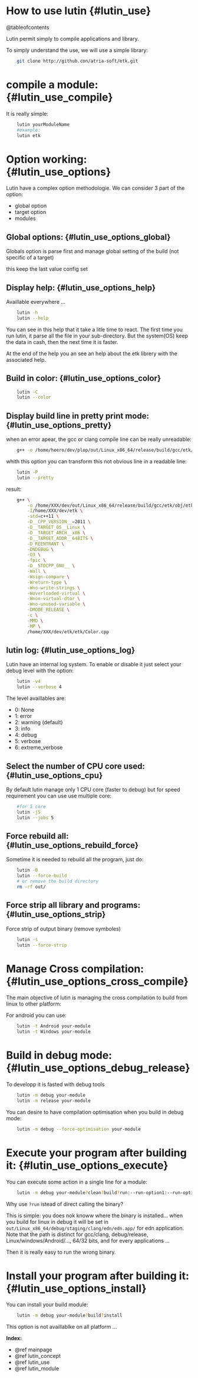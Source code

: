 How to use lutin                               {#lutin_use}
================

@tableofcontents

Lutin permit simply to compile applications and library.

To simply understand the use, we will use a simple library:

```bash
	git clone http://github.con/atria-soft/etk.git
```


compile a module:                               {#lutin_use_compile}
=================

It is really simple:

```bash
	lutin yourModuleName
	#example:
	lutin etk
```



Option working:                               {#lutin_use_options}
===============

Lutin have a complex option methodologie. We can consider 3 part of the option:
  - global option
  - target option
  - modules


Global options:                               {#lutin_use_options_global}
---------------

Globals option is parse first and manage global setting of the build (not specific of a target)

this keep the last value config set


Display help:                               {#lutin_use_options_help}
-------------

Availlable everywhere ...

```bash
	lutin -h
	lutin --help
```

You can see in this help that it take a litle time to react.
The first time you run lutin, it parse all the file in your sub-directory.
But the system(OS) keep the data in cash, then the next time it is faster.

At the end of the help you an see an help about the etk librery with the associated help.

Build in color:                               {#lutin_use_options_color}
---------------

```bash
	lutin -C
	lutin --color
```

Display build line in pretty print mode:                               {#lutin_use_options_pretty}
----------------------------------------

when an error apear, the gcc or clang compile line can be really unreadable:
```bash
	g++ -o /home/heero/dev/plop/out/Linux_x86_64/release/build/gcc/etk/obj/etk/Color.cpp.o -I/home/heero/dev/plop/etk -std=c++11 -D__CPP_VERSION__=2011 -D__TARGET_OS__Linux -D__TARGET_ARCH__x86 -D__TARGET_ADDR__64BITS -D_REENTRANT -DNDEBUG -O3 -fpic -D__STDCPP_GNU__ -Wall -Wsign-compare -Wreturn-type -Wno-write-strings -Woverloaded-virtual -Wnon-virtual-dtor -Wno-unused-variable -DMODE_RELEASE -c -MMD -MP /home/heero/dev/plop/etk/etk/Color.cpp
```

whith this option you can transform this not obvious line in a readable line:

```bash
	lutin -P
	lutin --pretty
```

result:
```bash
	g++ \
		-o /home/XXX/dev/out/Linux_x86_64/release/build/gcc/etk/obj/etk/Color.cpp.o \
		-I/home/XXX/dev/etk \
		-std=c++11 \
		-D__CPP_VERSION__=2011 \
		-D__TARGET_OS__Linux \
		-D__TARGET_ARCH__x86 \
		-D__TARGET_ADDR__64BITS \
		-D_REENTRANT \
		-DNDEBUG \
		-O3 \
		-fpic \
		-D__STDCPP_GNU__ \
		-Wall \
		-Wsign-compare \
		-Wreturn-type \
		-Wno-write-strings \
		-Woverloaded-virtual \
		-Wnon-virtual-dtor \
		-Wno-unused-variable \
		-DMODE_RELEASE \
		-c \
		-MMD \
		-MP \
		/home/XXX/dev/etk/etk/Color.cpp
```

lutin log:                               {#lutin_use_options_log}
----------

Lutin have an internal log system. To enable or disable it just select your debug level with the option:

```bash
	lutin -v4
	lutin --verbose 4
```

The level availlables are:
  - 0: None
  - 1: error
  - 2: warning (default)
  - 3: info
  - 4: debug
  - 5: verbose
  - 6: extreme_verbose

Select the number of CPU core used:                               {#lutin_use_options_cpu}
-----------------------------------

By default lutin manage only 1 CPU core (faster to debug) but for speed requirement you can use use multiple core:

```bash
	#for 5 core
	lutin -j5
	lutin --jobs 5
```

Force rebuild all:                               {#lutin_use_options_rebuild_force}
------------------

Sometime it is needed to rebuild all the program, just do:

```bash
	lutin -B
	lutin --force-build
	# or remove the build directory
	rm -rf out/
```

Force strip all library and programs:                               {#lutin_use_options_strip}
-------------------------------------

Force strip of output binary (remove symboles)

```bash
	lutin -s
	lutin --force-strip
```

Manage Cross compilation:                               {#lutin_use_options_cross_compile}
=========================

The main objective of lutin is managing the cross compilation to build from linux to other platform:

For android you can use:

```bash
	lutin -t Android your-module
	lutin -t Windows your-module
```

Build in debug mode:                               {#lutin_use_options_debug_release}
====================

To developp it is fasted with debug tools

```bash
	lutin -m debug your-module
	lutin -m release your-module
```

You can desire to have compilation optimisation when you build in debug mode:

```bash
	lutin -m debug --force-optimisation your-module
```

Execute your program after building it:                               {#lutin_use_options_execute}
=======================================

You can execute some action in a single line for a module:

```bash
	lutin -m debug your-module?clean?build?run:--run-option1:--run-option2
```

Why use ```?run``` istead of direct calling the binary?

This is simple: you does nok knoww where the binary is installed... when you build for linux in debug it will be set in ```out/Linux_x86_64/debug/staging/clang/edn/edn.app/``` for edn application. 
Note that the path is distinct for gcc/clang, debug/release, Linux/windows/Android/..., 64/32 bits, and for every applications ...

Then it is really easy to run the wrong binary.


Install your program after building it:                               {#lutin_use_options_install}
=======================================

You can install your build module:

```bash
	lutin -m debug your-module?build?install
```

This option is not availlablke on all platform ...




**Index:**
  - @ref mainpage
  - @ref lutin_concept
  - @ref lutin_use
  - @ref lutin_module

